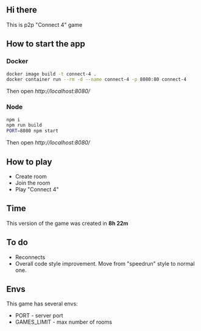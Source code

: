 ## Hi there
This is p2p "Connect 4" game

## How to start the app
### Docker
```sh
docker image build -t connect-4 .
docker container run --rm -d --name connect-4 -p 8080:80 connect-4
```

Then open *http://localhost:8080/*

### Node
```sh
npm i
npm run build
PORT=8080 npm start
```

Then open *http://localhost:8080/*

## How to play
 - Create room
 - Join the room
 - Play "Connect 4"

## Time
This version of the game was created in **8h 22m**

## To do
 - Reconnects
 - Overall code style improvement. Move from "speedrun" style to normal one.

## Envs
This game has several envs:
 - PORT - server port
 - GAMES_LIMIT - max number of rooms